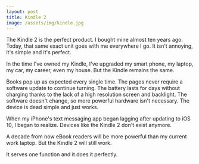 ```yaml
---
layout: post
title: Kindle 2
image: /assets/img/kindle.jpg
---
```


The Kindle 2 is the perfect product. I bought mine almost ten years ago. Today, that same exact unit goes with me everywhere I go. It isn't annoying, it's simple and it's perfect.

In the time I've owned my Kindle, I've upgraded my smart phone, my laptop, my car, my career, even my house. But the Kindle remains the same.

Books pop up as expected every single time. The pages never require a software update to continue turning. The battery lasts for days without charging thanks to the lack of a high resolution screen and backlight. The software doesn't change, so more powerful hardware isn't necessary. The device is dead simple and just works.

When my iPhone's text messaging app began lagging after updating to iOS 10, I began to realize. Devices like the Kindle 2 don't exist anymore.

A decade from now eBook readers will be more powerful than my current work laptop. But the Kindle 2 will still work.

It serves one function and it does it perfectly.
